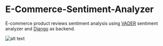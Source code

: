 # E-Commerce-Sentiment-Analyzer
E-commerce product reviews sentiment analysis using [VADER](https://github.com/cjhutto/vaderSentiment) sentiment analyzer and [Django](https://www.djangoproject.com/) as backend.


![alt text](http://url/to/img.png)

